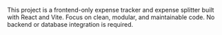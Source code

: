 <!-- Use this file to provide workspace-specific custom instructions to Copilot. For more details, visit https://code.visualstudio.com/docs/copilot/copilot-customization#_use-a-githubcopilotinstructionsmd-file -->

This project is a frontend-only expense tracker and expense splitter built with React and Vite. Focus on clean, modular, and maintainable code. No backend or database integration is required.
